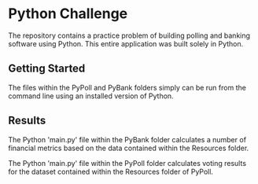 # Python Challenge

The repository contains a practice problem of building polling and banking software using Python. This entire application was built solely in Python.

## Getting Started

The files within the PyPoll and PyBank folders simply can be run from the command line using an installed version of Python.

## Results

The Python 'main.py' file within the PyBank folder calculates a number of financial metrics based on the data contained within the Resources folder.

The Python 'main.py' file within the PyPoll folder calculates voting results for the dataset contained within the Resources folder of PyPoll.